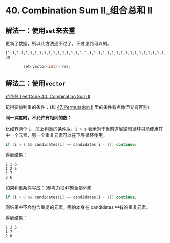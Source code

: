 # 40. Combination Sum II_组合总和 II



## 解法一：使用`set`来去重

更新了数据，所以此方法通不过了。不过思路可以的。

```
[1,1,1,1,1,1,1,1,1,1,1,1,1,1,1,1,1,1,1,1,1,1,1,1,1,1,1,1,1,1,1,1,1,1,1,1,1,1,1,1,1,1,1,1,1,1,1,1,1,1,1,1,1,1,1,1,1,1,1,1,1,1,1,1,1,1,1,1,1,1,1,1,1,1,1,1,1,1,1,1,1,1,1,1,1,1,1,1,1,1,1,1,1,1,1,1,1,1,1,1]
30
```

```c++
        set<vector<int>> res;
```

## 解法二：使用`vector`

[花花酱 LeetCode 40. Combination Sum II](https://youtu.be/RSatA4uVBDQ?t=549)



记得要加判重的条件：(和 [47. Permutation II](https://github.com/KimmiGYH/LeetCode_Notes_Public/blob/master/Section05_Solutions/0047_Permutations%20II_%E5%85%A8%E6%8E%92%E5%88%97%20II/0_Solution.md) 里的条件有点像但又有区别)


**同一深度时，不允许有相同的数：**

比如有两个 `1`，加上判重的条件后，`i > s` 表示对于当前这层递归循环只能使用其中一个元素，另一个重复元素可以在下层循环使用。

```c++
if (i > s && candidates[i] == candidates[i - 1]) continue;
```

得到结果：

```
1 1 6 
1 2 5 
1 7 
2 6
```

如果判重条件写成：(参考力扣47题全排列II)

```c++
if (i > 0 && candidates[i] == candidates[i - 1]) continue;
```

则结果中不会包含重复的元素，哪怕本身在 candidates 中有的重复元素。

得到结果：

```
1 2 5 
1 7 
2 6 
```

